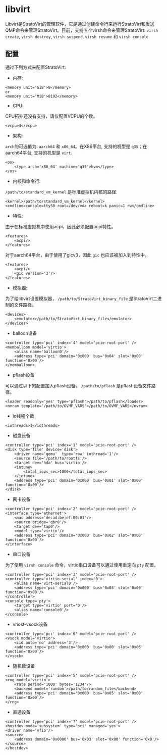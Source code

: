 #  libvirt
Libvirt是StratoVirt的管理软件，它是通过创建命令行来运行StratoVirt和发送QMP命令来管理StratoVirt。目前，支持五个virsh命令来管理StratoVirt: 
`virsh create`, `virsh destroy`, `virsh suspend`, `virsh resume` 和 `virsh console`.


## 配置
通过下列方式来配置StratoVirt:

- 内存:

```
<memory unit='GiB'>8</memory>
or
<memory unit='MiB'>8192</memory>
```

- CPU:

CPU拓扑还没有支持，请仅配置VCPU的个数。
```
<vcpu>4</vcpu>
```
- 架构:

`arch`的可选值为: `aarch64` 和 `x86_64`。在X86平台, 支持的机型是 `q35`；在aarch64平台, 支持的机型是 `virt`.
```
<os>
	<type arch='x86_64' machine='q35'>hvm</type>
</os>
```

- 内核和命令行:

`/path/to/standard_vm_kernel` 是标准虚拟机内核的路径.
```
<kernel>/path/to/standard_vm_kernel</kernel>
<cmdline>console=ttyS0 root=/dev/vda reboot=k panic=1 rw</cmdline>
```

- 特性:

由于在标准虚拟机中使用acpi，因此必须配置acpi特性。
```
<features>
    <acpi/>
</features>
```
对于aarch64平台，由于使用了gicv3，因此 `gic` 也应该被加入到特性中。
```
<features>
    <acpi/>
    <gic version='3'/>
</features>
```

- 模拟器:

为了给libvirt设置模拟器， `/path/to/StratoVirt_binary_file` 是StratoVirt二进制的文件路径。
```
<devices>
    <emulator>/path/to/StratoVirt_binary_file</emulator>
</devices>
```

- balloon设备
```
<controller type='pci' index='4' model='pcie-root-port' />
<memballoon model='virtio'>
    <alias name='balloon0'/>
    <address type='pci' domain='0x000' bus='0x04' slot='0x00' function='0x00'/>
</memballoon>
```

- pflash设备

可以通过以下的配置加入pflash设备。
`/path/to/pflash` 是pflash设备文件路径。
```
<loader readonly='yes' type='pflash'>/path/to/pflash</loader>
<nvram template='/path/to/OVMF_VARS'>/path/to/OVMF_VARS</nvram>
```

- io线程个数

```
<iothreads>1</iothreads>
```

- 磁盘设备:

```
<controller type='pci' index='1' model='pcie-root-port' />
<disk type='file' device='disk'>
    <driver name='qemu'  type='raw' iothread='1'/>
    <source file='/path/to/rootfs'/>
    <target dev='hda' bus='virtio'/>
    <iotune>
        <total_iops_sec>1000</total_iops_sec>
    </iotune>
    <address type='pci' domain='0x000' bus='0x01' slot='0x00' function='0x00'/>
</disk>
```

- 网卡设备

```
<controller type='pci' index='2' model='pcie-root-port' />
<interface type='ethernet'>
    <mac address='de:ad:be:ef:00:01'/>
    <source bridge='qbr0'/>
    <target dev='tap0'/>
    <model type='virtio'/>
    <address type='pci' domain='0x000' bus='0x02' slot='0x00' function='0x00'/>
</interface>
```

- 串口设备

为了使用 `virsh console` 命令，virtio串口设备可以通过使用重定向 `pty` 配置。
```
<controller type='pci' index='3' model='pcie-root-port' />
<controller type='virtio-serial' index='0'>
    <alias name='virt-serial0'/>
    <address type='pci' domain='0x000' bus='0x03' slot='0x00' function='0x00'/>
</controller>
<console type='pty'>
    <target type='virtio' port='0'/>
    <alias name='console0'/>
</console>
```

- vhost-vsock设备

```
<controller type='pci' index='6' model='pcie-root-port' />
<vsock model='virtio'>
    <cid auto='no' address='3'/>
    <address type='pci' domain='0x000' bus='0x00' slot='0x06' function='0x00'/>
</vsock>
```

- 随机数设备

```
<controller type='pci' index='5' model='pcie-root-port' />
<rng model='virtio'>
    <rate period='1000' bytes='1234'/>
    <backend model='random'>/path/to/random_file</backend>
    <address type='pci' domain='0x000' bus='0x05' slot='0x00' function='0x00'/>
</rng>
```

- 直通设备

```
<controller type='pci' index='7' model='pcie-root-port' />
<hostdev mode='subsystem' type='pci' managed='yes'>
<driver name='vfio'/>
<source>
    <address domain='0x0000' bus='0x03' slot='0x00' function='0x0'/>
</source>
</hostdev>
```